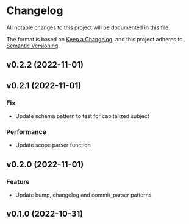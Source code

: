 # Changelog

All notable changes to this project will be documented in this file.

The format is based on [Keep a Changelog](https://keepachangelog.com/en/1.0.0/), and this project adheres to [Semantic Versioning](https://semver.org/spec/v2.0.0.html).


## v0.2.2 (2022-11-01)

## v0.2.1 (2022-11-01)

### Fix

- Update schema pattern to test for capitalized subject

### Performance

- Update scope parser function

## v0.2.0 (2022-11-01)

### Feature

- Update bump, changelog and commit_parser patterns

## v0.1.0 (2022-10-31)
